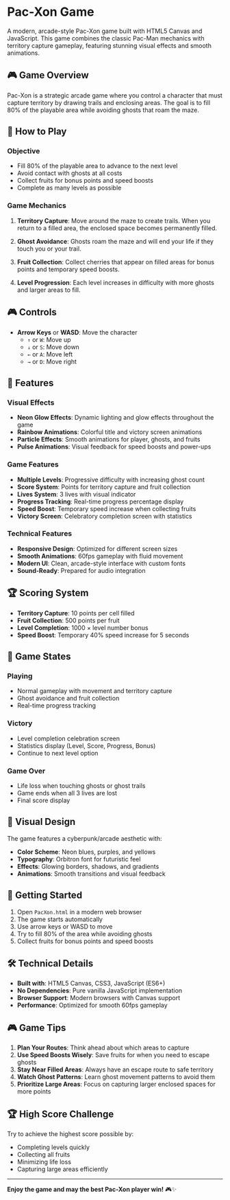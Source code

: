 # Pac-Xon Game

A modern, arcade-style Pac-Xon game built with HTML5 Canvas and JavaScript. This game combines the classic Pac-Man mechanics with territory capture gameplay, featuring stunning visual effects and smooth animations.

## 🎮 Game Overview

Pac-Xon is a strategic arcade game where you control a character that must capture territory by drawing trails and enclosing areas. The goal is to fill 80% of the playable area while avoiding ghosts that roam the maze.

## 🎯 How to Play

### Objective
- Fill 80% of the playable area to advance to the next level
- Avoid contact with ghosts at all costs
- Collect fruits for bonus points and speed boosts
- Complete as many levels as possible

### Game Mechanics

1. **Territory Capture**: Move around the maze to create trails. When you return to a filled area, the enclosed space becomes permanently filled.

2. **Ghost Avoidance**: Ghosts roam the maze and will end your life if they touch you or your trail.

3. **Fruit Collection**: Collect cherries that appear on filled areas for bonus points and temporary speed boosts.

4. **Level Progression**: Each level increases in difficulty with more ghosts and larger areas to fill.

## 🎮 Controls

- **Arrow Keys** or **WASD**: Move the character
  - `↑` or `W`: Move up
  - `↓` or `S`: Move down
  - `←` or `A`: Move left
  - `→` or `D`: Move right

## 🎨 Features

### Visual Effects
- **Neon Glow Effects**: Dynamic lighting and glow effects throughout the game
- **Rainbow Animations**: Colorful title and victory screen animations
- **Particle Effects**: Smooth animations for player, ghosts, and fruits
- **Pulse Animations**: Visual feedback for speed boosts and power-ups

### Game Features
- **Multiple Levels**: Progressive difficulty with increasing ghost count
- **Score System**: Points for territory capture and fruit collection
- **Lives System**: 3 lives with visual indicator
- **Progress Tracking**: Real-time progress percentage display
- **Speed Boost**: Temporary speed increase when collecting fruits
- **Victory Screen**: Celebratory completion screen with statistics

### Technical Features
- **Responsive Design**: Optimized for different screen sizes
- **Smooth Animations**: 60fps gameplay with fluid movement
- **Modern UI**: Clean, arcade-style interface with custom fonts
- **Sound-Ready**: Prepared for audio integration

## 🏆 Scoring System

- **Territory Capture**: 10 points per cell filled
- **Fruit Collection**: 500 points per fruit
- **Level Completion**: 1000 × level number bonus
- **Speed Boost**: Temporary 40% speed increase for 5 seconds

## 🎯 Game States

### Playing
- Normal gameplay with movement and territory capture
- Ghost avoidance and fruit collection
- Real-time progress tracking

### Victory
- Level completion celebration screen
- Statistics display (Level, Score, Progress, Bonus)
- Continue to next level option

### Game Over
- Life loss when touching ghosts or ghost trails
- Game ends when all 3 lives are lost
- Final score display

## 🎨 Visual Design

The game features a cyberpunk/arcade aesthetic with:
- **Color Scheme**: Neon blues, purples, and yellows
- **Typography**: Orbitron font for futuristic feel
- **Effects**: Glowing borders, shadows, and gradients
- **Animations**: Smooth transitions and visual feedback

## 🚀 Getting Started

1. Open `PacXon.html` in a modern web browser
2. The game starts automatically
3. Use arrow keys or WASD to move
4. Try to fill 80% of the area while avoiding ghosts
5. Collect fruits for bonus points and speed boosts

## 🛠️ Technical Details

- **Built with**: HTML5 Canvas, CSS3, JavaScript (ES6+)
- **No Dependencies**: Pure vanilla JavaScript implementation
- **Browser Support**: Modern browsers with Canvas support
- **Performance**: Optimized for smooth 60fps gameplay

## 🎮 Game Tips

1. **Plan Your Routes**: Think ahead about which areas to capture
2. **Use Speed Boosts Wisely**: Save fruits for when you need to escape ghosts
3. **Stay Near Filled Areas**: Always have an escape route to safe territory
4. **Watch Ghost Patterns**: Learn ghost movement patterns to avoid them
5. **Prioritize Large Areas**: Focus on capturing larger enclosed spaces for more points

## 🏆 High Score Challenge

Try to achieve the highest score possible by:
- Completing levels quickly
- Collecting all fruits
- Minimizing life loss
- Capturing large areas efficiently

---

**Enjoy the game and may the best Pac-Xon player win!** 🎮✨ 